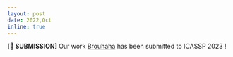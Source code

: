 ```yaml
---
layout: post
date: 2022,Oct
inline: true
---
```


**[📝 SUBMISSION]** Our work [Brouhaha](https://twitter.com/LavechinMarvin/status/1585645131251605504?s=20&t=jpkPzVjWFAs9horYBrDyyw) has been submitted to ICASSP 2023 !
